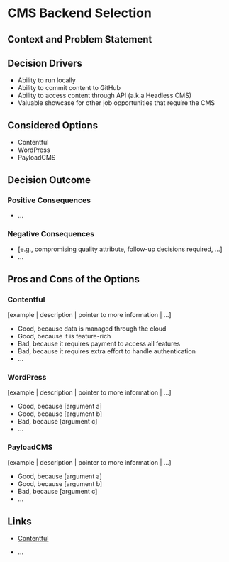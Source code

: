 # CMS Backend Selection

## Context and Problem Statement

## Decision Drivers

- Ability to run locally
- Ability to commit content to GitHub
- Ability to access content through API (a.k.a Headless CMS)
- Valuable showcase for other job opportunities that require the CMS

## Considered Options

- Contentful
- WordPress
- PayloadCMS

## Decision Outcome

### Positive Consequences <!-- optional -->

- …

### Negative Consequences <!-- optional -->

- [e.g., compromising quality attribute, follow-up decisions required, …]
- …

## Pros and Cons of the Options <!-- optional -->

### Contentful

[example | description | pointer to more information | …] <!-- optional -->

- Good, because data is managed through the cloud
- Good, because it is feature-rich
- Bad, because it requires payment to access all features
- Bad, because it requires extra effort to handle authentication
- … <!-- numbers of pros and cons can vary -->

### WordPress

[example | description | pointer to more information | …] <!-- optional -->

- Good, because [argument a]
- Good, because [argument b]
- Bad, because [argument c]
- … <!-- numbers of pros and cons can vary -->

### PayloadCMS

[example | description | pointer to more information | …] <!-- optional -->

- Good, because [argument a]
- Good, because [argument b]
- Bad, because [argument c]
- … <!-- numbers of pros and cons can vary -->

## Links <!-- optional -->

- [Contentful](https://www.contentful.com/)

<!-- example: Refined by [ADR-0005](0005-example.md) -->

- … <!-- numbers of links can vary -->
